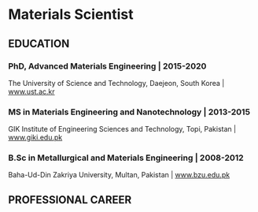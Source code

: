 # Materials Scientist

## EDUCATION
### PhD, Advanced Materials Engineering | 2015-2020
The University of Science and Technology, Daejeon, South Korea | www.ust.ac.kr

### MS in Materials Engineering and Nanotechnology | 2013-2015
GIK Institute of Engineering Sciences and Technology, Topi, Pakistan | www.giki.edu.pk

### B.Sc in Metallurgical and Materials Engineering | 2008-2012
Baha-Ud-Din Zakriya University, Multan, Pakistan | www.bzu.edu.pk


## PROFESSIONAL CAREER
